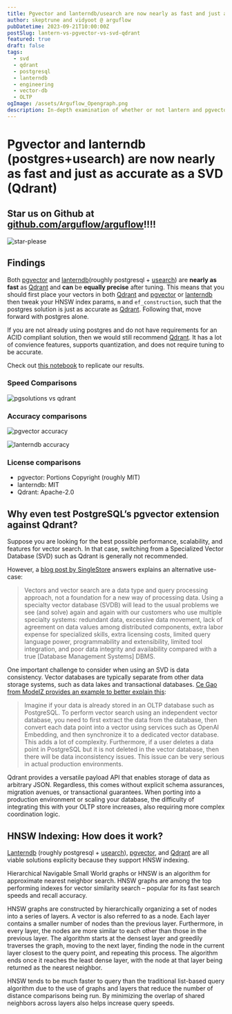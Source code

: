 ```yaml
---
title: Pgvector and lanterndb/usearch are now nearly as fast and just as accurate as a SVD (Qdrant)
author: skeptrune and vidyoot @ arguflow
pubDatetime: 2023-09-21T10:00:00Z
postSlug: lantern-vs-pgvector-vs-svd-qdrant
featured: true
draft: false
tags:
  - svd
  - qdrant
  - postgresql
  - lanterndb
  - engineering
  - vector-db
  - OLTP
ogImage: /assets/Arguflow_Opengraph.png
description: In-depth examination of whether or not lantern and pgvector are able to replace your specialized vector database
---
```


# Pgvector and lanterndb (postgres+usearch) are now nearly as fast and just as accurate as a SVD (Qdrant)

## Star us on Github at [github.com/arguflow/arguflow](https://github.com/arguflow/arguflow)!!!!

![star-please](/assets/please-star-us.png)

## Findings

Both [pgvector](https://github.com/pgvector/pgvector) and [lanterndb](https://lantern.dev/)(roughly postgresql + [usearch](https://www.unum.cloud/)) are **nearly as fast** as [Qdrant](https://qdrant.tech/) and **can** be **equally precise** after tuning. This means that you should first place your vectors in both [Qdrant](https://qdrant.tech/) and [pgvector](https://github.com/pgvector/pgvector) or [lanterndb](https://lantern.dev/) then tweak your HNSW index params, `m` and `ef_construction`, such that the postgres solution is just as accurate as [Qdrant](https://qdrant.tech/). Following that, move forward with postgres alone.

If you are not already using postgres and do not have requirements for an ACID compliant solution, then we would still recommend [Qdrant](https://qdrant.tech/). It has a lot of convience features, supports quantization, and does not require tuning to be accurate. 

Check out [this notebook](https://github.com/arguflow/qdrant-svd-vs-lantern-vs-pgvector) to replicate our results. 

### Speed Comparisons

![pgsolutions vs qdrant](/assets/speed-comparison.png)

### Accuracy comparisons

![pgvector accuracy](/assets/pgvector-accuracy.png)

![lanterndb accuracy](/assets/lanterndb-accuracy.png)

### License comparisons 

- pgvector: Portions Copyright (roughly MIT)
- lanterndb: MIT
- Qdrant: Apache-2.0

## Why even test PostgreSQL’s pgvector extension against Qdrant?

Suppose you are looking for the best possible performance, scalability, and features for vector search. In that case, switching from a Specialized Vector Database (SVD) such as Qdrant is generally not recommended.

However, a [blog post by SingleStore](https://www.singlestore.com/blog/why-your-vector-database-should-not-be-a-vector-database/) answers explains an alternative use-case:

>Vectors and vector search are a data type and query processing approach, not a foundation for a new way of processing data. Using a specialty vector database (SVDB) will lead to the usual problems we see (and solve) again and again with our customers who use multiple specialty systems: redundant data, excessive data movement, lack of agreement on data values among distributed components, extra labor expense for specialized skills, extra licensing costs, limited query language power, programmability and extensibility, limited tool integration, and poor data integrity and availability compared with a true [Database Management Systems] DBMS.

One important challenge to consider when using an SVD is data consistency. Vector databases are typically separate from other data storage systems, such as data lakes and transactional databases. [Ce Gao from ModeIZ provides an example to better explain this](https://modelz.ai/blog/pgvector):

>Imagine if your data is already stored in an OLTP database such as PostgreSQL. To perform vector search using an independent vector database, you need to first extract the data from the database, then convert each data point into a vector using services such as OpenAI Embedding, and then synchronize it to a dedicated vector database. This adds a lot of complexity. Furthermore, if a user deletes a data point in PostgreSQL but it is not deleted in the vector database, then there will be data inconsistency issues. This issue can be very serious in actual production environments.

Qdrant provides a versatile payload API that enables storage of data as arbitrary JSON. Regardless, this comes without explicit schema assurances, migration avenues, or transactional guarantees. When porting into a production environment or scaling your database, the difficulty of integrating this with your OLTP store increases, also requiring more complex coordination logic. 

## HNSW Indexing: How does it work?

[Lanterndb](https://lantern.dev/) (roughly postgresql + [usearch](https://www.unum.cloud/)), [pgvector](https://github.com/pgvector/pgvector), and [Qdrant](https://qdrant.tech/) are all viable solutions explicity because they support HNSW indexing.

Hierarchical Navigable Small World graphs or HNSW is an algorithm for approximate nearest neighbor search. HNSW graphs are among the top performing indexes for vector similarity search – popular for its fast search speeds and recall accuracy. 

HNSW graphs are constructed by hierarchically organizing a set of nodes into a series of layers. A vector is also referred to as a node. Each layer contains a smaller number of nodes than the previous layer. Furthermore, in every layer, the nodes are more similar to each other than those in the previous layer. The algorithm starts at the densest layer and greedily traverses the graph, moving to the next layer, finding the node in the current layer closest to the query point, and repeating this process. The algorithm ends once it reaches the least dense layer, with the node at that layer being returned as the nearest neighbor. 

HNSW tends to be much faster to query than the traditional list-based query algorithm due to the use of graphs and layers that reduce the number of distance comparisons being run. By minimizing the overlap of shared neighbors across layers also helps increase query speeds.
